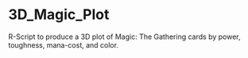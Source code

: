 # 3D_Magic_Plot
R-Script to produce a 3D plot of Magic: The Gathering cards by power, toughness, mana-cost, and color.
